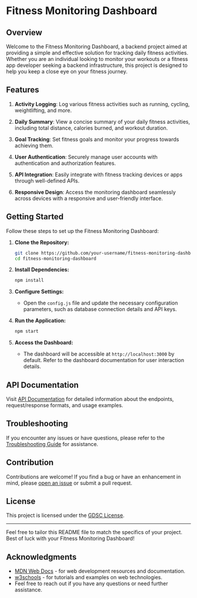 # Fitness Monitoring Dashboard

## Overview

Welcome to the Fitness Monitoring Dashboard, a backend project aimed at providing a simple and effective solution for tracking daily fitness activities. Whether you are an individual looking to monitor your workouts or a fitness app developer seeking a backend infrastructure, this project is designed to help you keep a close eye on your fitness journey.

## Features

1. **Activity Logging**: Log various fitness activities such as running, cycling, weightlifting, and more.

2. **Daily Summary**: View a concise summary of your daily fitness activities, including total distance, calories burned, and workout duration.

3. **Goal Tracking**: Set fitness goals and monitor your progress towards achieving them.

4. **User Authentication**: Securely manage user accounts with authentication and authorization features.

5. **API Integration**: Easily integrate with fitness tracking devices or apps through well-defined APIs.

6. **Responsive Design**: Access the monitoring dashboard seamlessly across devices with a responsive and user-friendly interface.

## Getting Started

Follow these steps to set up the Fitness Monitoring Dashboard:

1. **Clone the Repository:**
    ```bash
    git clone https://github.com/your-username/fitness-monitoring-dashboard.git
    cd fitness-monitoring-dashboard
    ```

2. **Install Dependencies:**
    ```bash
    npm install
    ```

3. **Configure Settings:**
    - Open the `config.js` file and update the necessary configuration parameters, such as database connection details and API keys.

4. **Run the Application:**
    ```bash
    npm start
    ```

5. **Access the Dashboard:**
    - The dashboard will be accessible at `http://localhost:3000` by default. Refer to the dashboard documentation for user interaction details.

## API Documentation

Visit [API Documentation](docs/api.md) for detailed information about the endpoints, request/response formats, and usage examples.

## Troubleshooting

If you encounter any issues or have questions, please refer to the [Troubleshooting Guide](docs/troubleshooting.md) for assistance.

## Contribution

Contributions are welcome! If you find a bug or have an enhancement in mind, please [open an issue](https://github.com/your-username/fitness-monitoring-dashboard/issues) or submit a pull request.

## License

This project is licensed under the [GDSC License](LICENSE).

---

Feel free to tailor this README file to match the specifics of your project. Best of luck with your Fitness Monitoring Dashboard!
## Acknowledgments

- [MDN Web Docs](https://developer.mozilla.org/en-US/) - for web development resources and documentation.
- [w3schools](www.w3schools.com) - for tutorials and examples on web technologies.
- Feel free to reach out if you have any questions or need further assistance.
